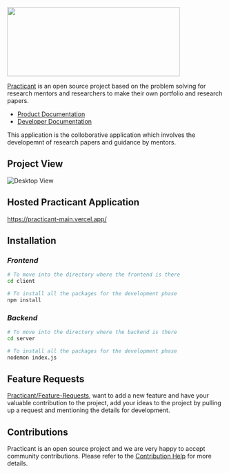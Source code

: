 <img src="https://user-images.githubusercontent.com/74270500/192853627-22ae3dd0-c2db-422b-81f8-d89a8059f8b1.png" width="400" height="160">

[Practicant](https://practicant-main.vercel.app/) is an open source project based on the problem solving for research mentors and researchers to make their own portfolio and research papers.

- [Product Documentation](https://github.com/debidattasuryaprakash/Practicant_main/blob/main/README.md)
- [Developer Documentation](https://github.com/debidattasuryaprakash/Practicant_main/blob/main/README.md)

This application is the colloborative application which involves the developemnt of research papers and guidance by mentors.

## Project View

![Desktop View](https://user-images.githubusercontent.com/74270500/192818811-da6da231-ceb8-435a-9485-159d3787f8ff.png)

## Hosted Practicant Application

https://practicant-main.vercel.app/

## Installation

### _Frontend_

```bash
# To move into the directory where the frontend is there
cd client

# To install all the packages for the development phase
npm install
```

### _Backend_

```bash
# To move into the directory where the backend is there
cd server

# To install all the packages for the development phase
nodemon index.js
```

## Feature Requests

[Practicant/Feature-Requests](https://github.com/debidattasuryaprakash/Practicant_main/tree/main/.github/ISSUE_TEMPLATE), want to add a new feature and have your valuable contribution to the project, add your ideas to the project by pulling up a request and mentioning the details for development.

## Contributions

Practicant is an open source project and we are very happy to accept community contributions. Please refer to the [Contribution Help](practicant-docs.netlify.app) for more details.

